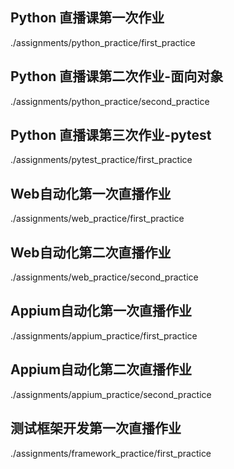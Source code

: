 ## Python 直播课第一次作业

./assignments/python_practice/first_practice

## Python 直播课第二次作业-面向对象

./assignments/python_practice/second_practice

## Python 直播课第三次作业-pytest

./assignments/pytest_practice/first_practice

## Web自动化第一次直播作业

./assignments/web_practice/first_practice

## Web自动化第二次直播作业

./assignments/web_practice/second_practice

## Appium自动化第一次直播作业

./assignments/appium_practice/first_practice

## Appium自动化第二次直播作业

./assignments/appium_practice/second_practice

## 测试框架开发第一次直播作业

./assignments/framework_practice/first_practice
